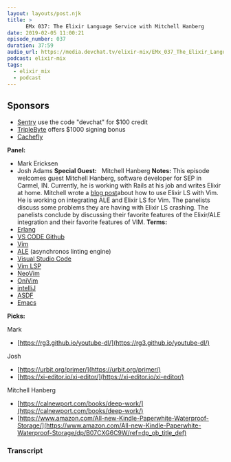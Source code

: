 ```yaml
---
layout: layouts/post.njk
title: >
      EMx 037: The Elixir Language Service with Mitchell Hanberg
date: 2019-02-05 11:00:21
episode_number: 037
duration: 37:59
audio_url: https://media.devchat.tv/elixir-mix/EMx_037_The_Elixir_Language_Service_with_Mitchell_Hanberg.mp3
podcast: elixir-mix
tags: 
  - elixir_mix
  - podcast
---
```


## **Sponsors**

- [Sentry](https://sentry.io)&nbsp;use the code "devchat" for $100 credit
- [TripleByte](https://triplebyte.com/elixir) offers $1000 signing bonus
- [Cachefly](https://www.cachefly.com/)

**Panel:**

- Mark Ericksen
- Josh Adams
**Special Guest:** &nbsp;&nbsp;Mitchell Hanberg **Notes:** This episode welcomes guest Mitchell Hanberg, software developer for SEP in Carmel, IN. Currently, he is working with Rails at his job and writes Elixir at home. Mitchell wrote a [blog post](https://www.mitchellhanberg.com/post/2018/10/18/how-to-use-elixir-ls-with-vim/)about how to use Elixir LS with Vim. He is working on integrating ALE and Elixir LS for Vim. The panelists discuss some problems they are having with Elixir LS crashing. The panelists conclude by discussing their favorite features of the Elixir/ALE integration and their favorite features of VIM. **Terms:** 
- [Erlang](https://www.erlang.org)
- [VS CODE Github](https://github.com/JakeBecker/vscode-elixir-ls)
- [Vim](https://github.com/vim/vim)
- [ALE](https://github.com/w0rp/ale) (asynchronos linting engine)
- [Visual Studio Code](https://code.visualstudio.com)
- [Vim LSP](https://github.com/prabirshrestha/vim-lsp)
- [NeoVim](https://github.com/neovim/neovim)
- [OniVim](https://github.com/onivim/oni)
- [intelliJ](https://www.jetbrains.com/idea/)
- [ASDF](https://github.com/asdf-vm/asdf)
- [Emacs](https://github.com/elixir-editors/emacs-elixir)

**Picks:**

Mark

- [https://rg3.github.io/youtube-dl/](https://rg3.github.io/youtube-dl/)

Josh

- [https://urbit.org/primer/](https://urbit.org/primer/)
- [https://xi-editor.io/xi-editor/](https://xi-editor.io/xi-editor/)

Mitchell Hanberg

- [https://calnewport.com/books/deep-work/](https://calnewport.com/books/deep-work/)
- [https://www.amazon.com/All-new-Kindle-Paperwhite-Waterproof-Storage/](https://www.amazon.com/All-new-Kindle-Paperwhite-Waterproof-Storage/dp/B07CXG6C9W/ref=dp_ob_title_def)


### Transcript


